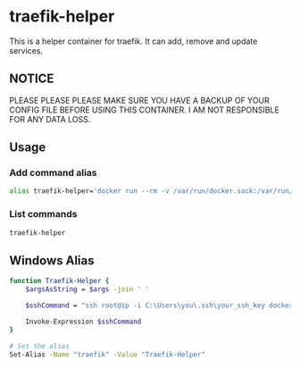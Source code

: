 # traefik-helper

This is a helper container for traefik. It can add, remove and update services.

## NOTICE

PLEASE PLEASE PLEASE MAKE SURE YOU HAVE A BACKUP OF YOUR CONFIG FILE BEFORE USING THIS CONTAINER. I AM NOT RESPONSIBLE FOR ANY DATA LOSS.

## Usage

### Add command alias

```bash
alias traefik-helper='docker run --rm -v /var/run/docker.sock:/var/run/docker.sock -v /home/traefik/data/config.yml:/app/config.yml -e CONTAINER_NAME=traefik fascinated/traefik-helper:latest python src/manage.py'
```

### List commands

```bash
traefik-helper
```

## Windows Alias

```bash
function Traefik-Helper {
    $argsAsString = $args -join ' '

    $sshCommand = "ssh root@ip -i C:\Users\you\.ssh\your_ssh_key docker run --rm -v /var/run/docker.sock:/var/run/docker.sock -v /home/traefik/data/config.yml:/app/config.yml -e CONTAINER_NAME=traefik fascinated/traefik-helper:latest python src/manage.py $argsAsString"

    Invoke-Expression $sshCommand
}

# Set the alias
Set-Alias -Name "traefik" -Value "Traefik-Helper"
```
